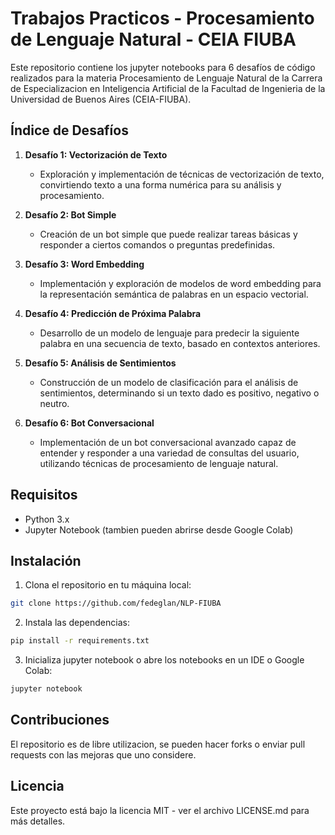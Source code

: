 # Trabajos Practicos - Procesamiento de Lenguaje Natural - CEIA FIUBA

Este repositorio contiene los jupyter notebooks para 6 desafíos de código realizados para la materia Procesamiento de Lenguaje Natural de la Carrera de Especializacion en Inteligencia Artificial de la Facultad de Ingenieria de la Universidad de Buenos Aires (CEIA-FIUBA).

## Índice de Desafíos

1. **Desafío 1: Vectorización de Texto**
   - Exploración y implementación de técnicas de vectorización de texto, convirtiendo texto a una forma numérica para su análisis y procesamiento.

2. **Desafío 2: Bot Simple**
   - Creación de un bot simple que puede realizar tareas básicas y responder a ciertos comandos o preguntas predefinidas.

3. **Desafío 3: Word Embedding**
   - Implementación y exploración de modelos de word embedding para la representación semántica de palabras en un espacio vectorial.

4. **Desafío 4: Predicción de Próxima Palabra**
   - Desarrollo de un modelo de lenguaje para predecir la siguiente palabra en una secuencia de texto, basado en contextos anteriores.

5. **Desafío 5: Análisis de Sentimientos**
   - Construcción de un modelo de clasificación para el análisis de sentimientos, determinando si un texto dado es positivo, negativo o neutro.

6. **Desafío 6: Bot Conversacional**
   - Implementación de un bot conversacional avanzado capaz de entender y responder a una variedad de consultas del usuario, utilizando técnicas de procesamiento de lenguaje natural.

## Requisitos

- Python 3.x
- Jupyter Notebook (tambien pueden abrirse desde Google Colab)

## Instalación

1. Clona el repositorio en tu máquina local:

```sh
git clone https://github.com/fedeglan/NLP-FIUBA
```


2. Instala las dependencias:
```sh
pip install -r requirements.txt
```

3. Inicializa jupyter notebook o abre los notebooks en un IDE o Google Colab:
```sh
jupyter notebook
```

## Contribuciones
El repositorio es de libre utilizacion, se pueden hacer forks o enviar pull requests con las mejoras que uno considere.

## Licencia
Este proyecto está bajo la licencia MIT - ver el archivo LICENSE.md para más detalles.